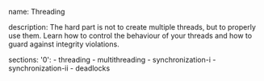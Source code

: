name: Threading

description: The hard part is not to create multiple threads, but to properly use them. Learn how to control the behaviour of your threads and how to guard against integrity violations.

sections:
  '0':
    - threading
    - multithreading
    - synchronization-i
    - synchronization-ii
    - deadlocks

